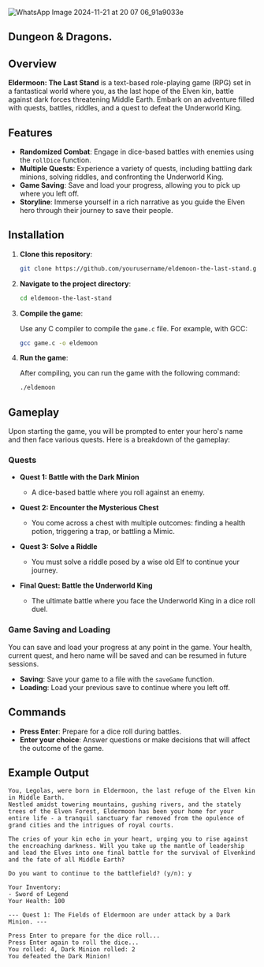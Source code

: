    ![WhatsApp Image 2024-11-21 at 20 07 06_91a9033e](https://github.com/user-attachments/assets/7bc10d28-e9bd-40e8-bde9-065bba05c4bc)
## Dungeon & Dragons.

## Overview

**Eldermoon: The Last Stand** is a text-based role-playing game (RPG) set in a fantastical world where you, as the last hope of the Elven kin, battle against dark forces threatening Middle Earth. Embark on an adventure filled with quests, battles, riddles, and a quest to defeat the Underworld King.

## Features

- **Randomized Combat**: Engage in dice-based battles with enemies using the `rollDice` function.
- **Multiple Quests**: Experience a variety of quests, including battling dark minions, solving riddles, and confronting the Underworld King.
- **Game Saving**: Save and load your progress, allowing you to pick up where you left off.
- **Storyline**: Immerse yourself in a rich narrative as you guide the Elven hero through their journey to save their people.

## Installation

1. **Clone this repository**:

    ```bash
    git clone https://github.com/yourusername/eldemoon-the-last-stand.git
    ```

2. **Navigate to the project directory**:

    ```bash
    cd eldemoon-the-last-stand
    ```

3. **Compile the game**:

    Use any C compiler to compile the `game.c` file. For example, with GCC:

    ```bash
    gcc game.c -o eldemoon
    ```

4. **Run the game**:

    After compiling, you can run the game with the following command:

    ```bash
    ./eldemoon
    ```

## Gameplay

Upon starting the game, you will be prompted to enter your hero's name and then face various quests. Here is a breakdown of the gameplay:

### Quests

- **Quest 1: Battle with the Dark Minion**
  - A dice-based battle where you roll against an enemy.
  
- **Quest 2: Encounter the Mysterious Chest**
  - You come across a chest with multiple outcomes: finding a health potion, triggering a trap, or battling a Mimic.
  
- **Quest 3: Solve a Riddle**
  - You must solve a riddle posed by a wise old Elf to continue your journey.
  
- **Final Quest: Battle the Underworld King**
  - The ultimate battle where you face the Underworld King in a dice roll duel.

### Game Saving and Loading

You can save and load your progress at any point in the game. Your health, current quest, and hero name will be saved and can be resumed in future sessions.

- **Saving**: Save your game to a file with the `saveGame` function.
- **Loading**: Load your previous save to continue where you left off.

## Commands

- **Press Enter**: Prepare for a dice roll during battles.
- **Enter your choice**: Answer questions or make decisions that will affect the outcome of the game.

## Example Output

```text
You, Legolas, were born in Eldermoon, the last refuge of the Elven kin in Middle Earth.
Nestled amidst towering mountains, gushing rivers, and the stately trees of the Elven Forest, Eldermoon has been your home for your entire life - a tranquil sanctuary far removed from the opulence of grand cities and the intrigues of royal courts.

The cries of your kin echo in your heart, urging you to rise against the encroaching darkness. Will you take up the mantle of leadership and lead the Elves into one final battle for the survival of Elvenkind and the fate of all Middle Earth?

Do you want to continue to the battlefield? (y/n): y

Your Inventory:
- Sword of Legend
Your Health: 100

--- Quest 1: The Fields of Eldermoon are under attack by a Dark Minion. ---

Press Enter to prepare for the dice roll...
Press Enter again to roll the dice...
You rolled: 4, Dark Minion rolled: 2
You defeated the Dark Minion!
